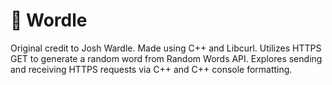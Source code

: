 # 📖 Wordle

Original credit to Josh Wardle. Made using C++ and Libcurl. Utilizes HTTPS GET to generate a random word from Random Words API. Explores sending and receiving HTTPS requests via C++ and C++ console formatting.
